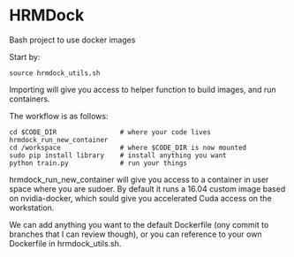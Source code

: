 HRMDock
==========

Bash project to use docker images

Start by:

    source hrmdock_utils.sh

Importing will give you access to helper function to build images, and run containers. 

The workflow is as follows:

    cd $CODE_DIR                # where your code lives
    hrmdock_run_new_container
    cd /workspace               # where $CODE_DIR is now mounted 
    sudo pip install library    # install anything you want
    python train.py             # run your things

hrmdock_run_new_container will give you access to a container in user space where you are sudoer. By default it runs a 16.04 custom image based on nvidia-docker, which sould give you accelerated Cuda access on the workstation.

We can add anything you want to the default Dockerfile (ony commit to branches that I can review though), or you can reference to your own Dockerfile in hrmdock_utils.sh.

